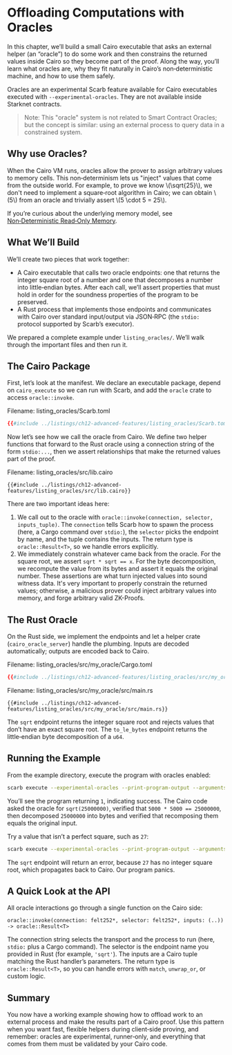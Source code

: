 # Offloading Computations with Oracles

In this chapter, we’ll build a small Cairo executable that asks an external helper (an “oracle”) to do some work and then constrains the returned values inside Cairo so they become part of the proof. Along the way, you’ll learn what oracles are, why they fit naturally in Cairo’s non‑deterministic machine, and how to use them safely.

Oracles are an experimental Scarb feature available for Cairo executables executed with `--experimental-oracles`. They are not available inside Starknet contracts.

> Note: This "oracle" system is not related to Smart Contract Oracles; but the concept is similar: using an external process to query data in a constrained system.

## Why use Oracles?

When the Cairo VM runs, oracles allow the prover to assign arbitrary values to memory cells. This non‑determinism lets us "inject" values that come from the outside world. For example, to prove we know \\(\sqrt{25}\\), we don't need to implement a square‑root algorithm in Cairo; we can obtain \\(5\\) from an oracle and trivially assert \\(5 \cdot 5 = 25\\).

If you’re curious about the underlying memory model, see [Non‑Deterministic Read‑Only Memory](./ch202-01-non-deterministic-read-only-memory.md).

## What We’ll Build

We’ll create two pieces that work together:

- A Cairo executable that calls two oracle endpoints: one that returns the integer square root of a number and one that decomposes a number into little‑endian bytes. After each call, we’ll assert properties that must hold in order for the soundness properties of the program to be preserved.
- A Rust process that implements those endpoints and communicates with Cairo over standard input/output via JSON‑RPC (the `stdio:` protocol supported by Scarb’s executor).

We prepared a complete example under `listing_oracles/`. We’ll walk through the important files and then run it.

## The Cairo Package

First, let’s look at the manifest. We declare an executable package, depend on `cairo_execute` so we can run with Scarb, and add the `oracle` crate to access `oracle::invoke`.

<span class="caption">Filename: listing_oracles/Scarb.toml</span>

```toml
{{#include ../listings/ch12-advanced-features/listing_oracles/Scarb.toml}}
```

Now let’s see how we call the oracle from Cairo. We define two helper functions that forward to the Rust oracle using a connection string of the form `stdio:...`, then we assert relationships that make the returned values part of the proof.

<span class="caption">Filename: listing_oracles/src/lib.cairo</span>

```cairo
{{#include ../listings/ch12-advanced-features/listing_oracles/src/lib.cairo}}
```

There are two important ideas here:

1. We call out to the oracle with `oracle::invoke(connection, selector, inputs_tuple)`. The `connection` tells Scarb how to spawn the process (here, a Cargo command over `stdio:`), the `selector` picks the endpoint by name, and the tuple contains the inputs. The return type is `oracle::Result<T>`, so we handle errors explicitly.
2. We immediately constrain whatever came back from the oracle. For the square root, we assert `sqrt * sqrt == x`. For the byte decomposition, we recompute the value from its bytes and assert it equals the original number. These assertions are what turn injected values into sound witness data. It's very important to properly constrain the returned values; otherwise, a malicious prover could inject arbitrary values into memory, and forge arbitrary valid ZK-Proofs.

## The Rust Oracle

On the Rust side, we implement the endpoints and let a helper crate (`cairo_oracle_server`) handle the plumbing. Inputs are decoded automatically; outputs are encoded back to Cairo.

<span class="caption">Filename: listing_oracles/src/my_oracle/Cargo.toml</span>

```toml
{{#include ../listings/ch12-advanced-features/listing_oracles/src/my_oracle/Cargo.toml}}
```

<span class="caption">Filename: listing_oracles/src/my_oracle/src/main.rs</span>

```rust, noplayground
{{#include ../listings/ch12-advanced-features/listing_oracles/src/my_oracle/src/main.rs}}
```

The `sqrt` endpoint returns the integer square root and rejects values that don’t have an exact square root. The `to_le_bytes` endpoint returns the little‑endian byte decomposition of a `u64`.

## Running the Example

From the example directory, execute the program with oracles enabled:

```bash
scarb execute --experimental-oracles --print-program-output --arguments 25000000
```

You’ll see the program returning `1`, indicating success. The Cairo code asked the oracle for `sqrt(25000000)`, verified that `5000 * 5000 == 25000000`, then decomposed `25000000` into bytes and verified that recomposing them equals the original input.

Try a value that isn’t a perfect square, such as `27`:

```bash
scarb execute --experimental-oracles --print-program-output --arguments 27
```

The `sqrt` endpoint will return an error, because `27` has no integer square root, which propagates back to Cairo. Our program panics.

## A Quick Look at the API

All oracle interactions go through a single function on the Cairo side:

```text
oracle::invoke(connection: felt252*, selector: felt252*, inputs: (..)) -> oracle::Result<T>
```

The connection string selects the transport and the process to run (here, `stdio:` plus a Cargo command). The selector is the endpoint name you provided in Rust (for example, `'sqrt'`). The inputs are a Cairo tuple matching the Rust handler’s parameters. The return type is `oracle::Result<T>`, so you can handle errors with `match`, `unwrap_or`, or custom logic.

## Summary

You now have a working example showing how to offload work to an external process and make the results part of a Cairo proof. Use this pattern when you want fast, flexible helpers during client‑side proving, and remember: oracles are experimental, runner‑only, and everything that comes from them must be validated by your Cairo code.
